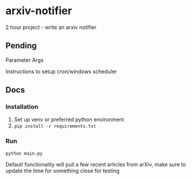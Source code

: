 # arxiv-notifier
2 hour project - write an arxiv notifier

## Pending
Parameter Args

Instructions to setup cron/windows scheduler

## Docs

### Installation
1. Set up venv or preferred python environment
2. `pip install -r requirements.txt`

### Run
`python main.py` 

Default functionality will pull a few recent articles from arXiv, make sure to update the time for something close for testing
